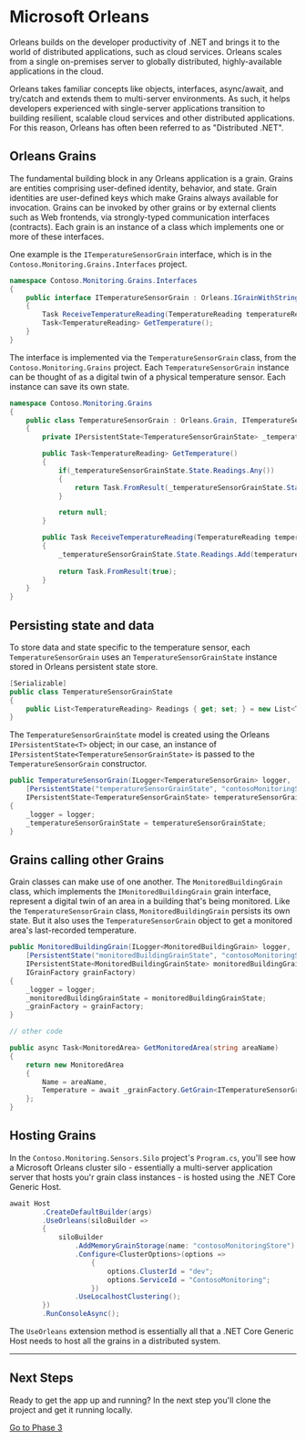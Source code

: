 # Microsoft Orleans 

Orleans builds on the developer productivity of .NET and brings it to the world of distributed applications, such as cloud services. Orleans scales from a single on-premises server to globally distributed, highly-available applications in the cloud.

Orleans takes familiar concepts like objects, interfaces, async/await, and try/catch and extends them to multi-server environments. As such, it helps developers experienced with single-server applications transition to building resilient, scalable cloud services and other distributed applications. For this reason, Orleans has often been referred to as "Distributed .NET".

## Orleans Grains

The fundamental building block in any Orleans application is a grain. Grains are entities comprising user-defined identity, behavior, and state. Grain identities are user-defined keys which make Grains always available for invocation. Grains can be invoked by other grains or by external clients such as Web frontends, via strongly-typed communication interfaces (contracts). Each grain is an instance of a class which implements one or more of these interfaces.

One example is the `ITemperatureSensorGrain` interface, which is in the `Contoso.Monitoring.Grains.Interfaces` project.

```csharp
namespace Contoso.Monitoring.Grains.Interfaces
{
    public interface ITemperatureSensorGrain : Orleans.IGrainWithStringKey
    {
        Task ReceiveTemperatureReading(TemperatureReading temperatureReading);
        Task<TemperatureReading> GetTemperature();
    }
}
```

The interface is implemented via the `TemperatureSensorGrain` class, from the `Contoso.Monitoring.Grains` project. Each `TemperatureSensorGrain` instance can be thought of as a digital twin of a physical temperature sensor. Each instance can save its own state. 

```csharp
namespace Contoso.Monitoring.Grains
{
    public class TemperatureSensorGrain : Orleans.Grain, ITemperatureSensorGrain
    {
        private IPersistentState<TemperatureSensorGrainState> _temperatureSensorGrainState;

        public Task<TemperatureReading> GetTemperature()
        {
            if(_temperatureSensorGrainState.State.Readings.Any())
            {
                return Task.FromResult(_temperatureSensorGrainState.State.Readings.Last());
            }

            return null;
        }

        public Task ReceiveTemperatureReading(TemperatureReading temperatureReading)
        {
            _temperatureSensorGrainState.State.Readings.Add(temperatureReading);
            
            return Task.FromResult(true);
        }
    }
}
```

## Persisting state and data

To store data and state specific to the temperature sensor, each `TemperatureSensorGrain` uses an `TemperatureSensorGrainState` instance stored in Orleans persistent state store.

```csharp
[Serializable]
public class TemperatureSensorGrainState
{
    public List<TemperatureReading> Readings { get; set; } = new List<TemperatureReading>();
}
```

The `TemperatureSensorGrainState` model is created using the Orleans `IPersistentState<T>` object; in our case, an instance of `IPersistentState<TemperatureSensorGrainState>` is passed to the `TemperatureSensorGrain` constructor. 

```csharp
public TemperatureSensorGrain(ILogger<TemperatureSensorGrain> logger,
    [PersistentState("temperatureSensorGrainState", "contosoMonitoringStore")] 
    IPersistentState<TemperatureSensorGrainState> temperatureSensorGrainState)
{
    _logger = logger;
    _temperatureSensorGrainState = temperatureSensorGrainState;
}
```

## Grains calling other Grains

Grain classes can make use of one another. The `MonitoredBuildingGrain` class, which implements the `IMonitoredBuildingGrain` grain interface, represent a digital twin of an area in a building that's being monitored. Like the `TemperatureSensorGrain` class, `MonitoredBuildingGrain` persists its own state. But it also uses the `TemperatureSensorGrain` object to get a monitored area's last-recorded temperature.

```csharp
public MonitoredBuildingGrain(ILogger<MonitoredBuildingGrain> logger,
    [PersistentState("monitoredBuildingGrainState", "contosoMonitoringStore")] 
    IPersistentState<MonitoredBuildingGrainState> monitoredBuildingGrainState,
    IGrainFactory grainFactory)
{
    _logger = logger;
    _monitoredBuildingGrainState = monitoredBuildingGrainState;
    _grainFactory = grainFactory;
}

// other code

public async Task<MonitoredArea> GetMonitoredArea(string areaName)
{
    return new MonitoredArea
    {
        Name = areaName,
        Temperature = await _grainFactory.GetGrain<ITemperatureSensorGrain>(areaName).GetTemperature()
    };
}
``` 

## Hosting Grains

In the `Contoso.Monitoring.Sensors.Silo` project's `Program.cs`, you'll see how a Microsoft Orleans cluster silo - essentially a multi-server application server that hosts you'r grain class instances - is hosted using the .NET Core Generic Host.

```csharp
await Host
        .CreateDefaultBuilder(args)
        .UseOrleans(siloBuilder =>
        {
            siloBuilder
                .AddMemoryGrainStorage(name: "contosoMonitoringStore")
                .Configure<ClusterOptions>(options =>
                    {
                        options.ClusterId = "dev";
                        options.ServiceId = "ContosoMonitoring";
                    })
                .UseLocalhostClustering();
        })
        .RunConsoleAsync();
```

The `UseOrleans` extension method is essentially all that a .NET Core Generic Host needs to host all the grains in a distributed system. 

---

## Next Steps

Ready to get the app up and running? In the next step you'll clone the project and get it running locally.

[Go to Phase 3](03-clone-repo-and-run-silo.md)

